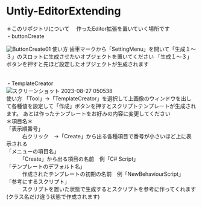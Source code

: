 # Untiy-EditorExtending
＊このリポジトリについて
　作ったEditor拡張を置いていく場所です
<br>・buttonCreate
 
![ButtonCreate01](https://github.com/Ogata07/Untiy-EditorExtending/assets/104404907/753d7906-7514-4d6c-93c9-fbbd28b98a01)
使い方
歯車マークから「SettingMenu」を開いて「生成１～３」のスロットに生成させたいオブジェクトを置いてください
「生成１～３」ボタンを押すと先ほど設定したオブジェクトが生成されます

<br>・TemplateCreator<br>
![スクリーンショット 2023-08-27 050538](https://github.com/Ogata07/Untiy-EditorExtending/assets/104404907/ccbd3859-7984-4513-a795-22dfa7e2dda3)
<br>使い方
「Tool」→「TemplateCreator」を選択して上画像のウィンドウを出して各種値を設定して「作成」ボタンを押すとスクリプトテンプレートが生成されます。
あとは作ったテンプレートをお好みの内容に変更してください<br>
＊項目名＊<br>
「表示順番号」<br>
　　　右クリック　→「Create」から出る各種項目で番号が小さいほど上に表示される<br>
「メニューの項目名」<br>
　　　「Create」から出る項目の名前　例「C# Script」<br>
「テンプレートのデフォルト名」<br>
　　　作成されたテンプレートの初期の名前　例「NewBehaviourScript」<br>
「参考にするスクリプト」<br>
　　　スクリプトを置いた状態で生成するとスクリプトを参考に作ってくれます(クラス名だけ違う状態で作成されます)<br>
